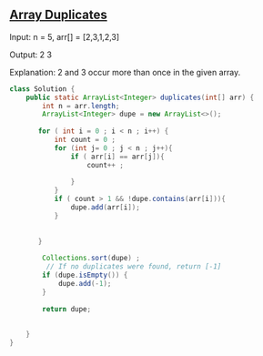 ## [Array Duplicates](https://www.geeksforgeeks.org/problems/find-duplicates-in-an-array/1?page=1&difficulty=Easy&sortBy=submissions)
Input: n = 5, arr[] = [2,3,1,2,3]

Output: 2 3 

Explanation: 2 and 3 occur more than once in the given array.

```java
class Solution {
    public static ArrayList<Integer> duplicates(int[] arr) {
        int n = arr.length;
        ArrayList<Integer> dupe = new ArrayList<>();
        
       for ( int i = 0 ; i < n ; i++) {
           int count = 0 ;
           for (int j= 0 ; j < n ; j++){
               if ( arr[i] == arr[j]){
                   count++ ;
                   
               }
           }
           if ( count > 1 && !dupe.contains(arr[i])){
               dupe.add(arr[i]);
           }
           
           
       }
        
        Collections.sort(dupe) ;
         // If no duplicates were found, return [-1]
        if (dupe.isEmpty()) {
            dupe.add(-1);
        }
        
        return dupe;
    
        
    }
}
```
